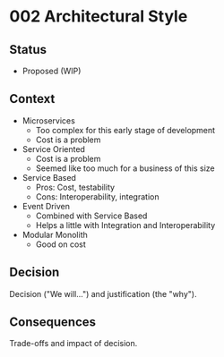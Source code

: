 # 002 Architectural Style

## Status

- Proposed (WIP)

## Context

- Microservices
  - Too complex for this early stage of development
  - Cost is a problem
- Service Oriented
  - Cost is a problem
  - Seemed like too much for a business of this size
- Service Based
  - Pros: Cost, testability
  - Cons: Interoperability, integration
- Event Driven
  - Combined with Service Based
  - Helps a little with Integration and Interoperability
- Modular Monolith
  - Good on cost

## Decision

Decision ("We will...") and justification (the "why").

## Consequences

Trade-offs and impact of decision.

